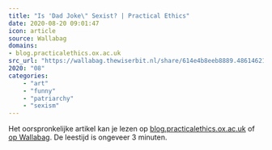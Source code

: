 ```yaml
---
title: "Is 'Dad Joke\" Sexist? | Practical Ethics"
date: 2020-08-20 09:01:47
icon: article
source: Wallabag
domains:
- blog.practicalethics.ox.ac.uk
src_url: "https://wallabag.thewiserbit.nl/share/614e4b8eeb8889.48614621"
2020: "08"
categories:
    - "art"
    - "funny"
    - "patriarchy"
    - "sexism"
---
```

Het oorspronkelijke artikel kan je lezen op [blog.practicalethics.ox.ac.uk](http://blog.practicalethics.ox.ac.uk/2019/06/is-dad-joke-sexist/) of [op Wallabag](https://wallabag.thewiserbit.nl/share/614e4b8eeb8889.48614621). De leestijd is ongeveer 3 minuten.